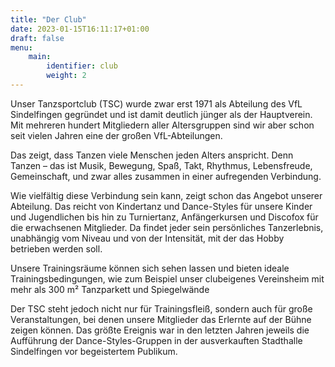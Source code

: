 ```yaml
---
title: "Der Club"
date: 2023-01-15T16:11:17+01:00
draft: false
menu:
    main:
        identifier: club
        weight: 2
---
```


Unser Tanzsportclub (TSC) wurde zwar erst 1971 als Abteilung des VfL Sindelfingen gegründet und ist damit deutlich jünger als der Hauptverein. Mit mehreren hundert Mitgliedern aller Altersgruppen sind wir aber schon seit vielen Jahren eine der großen VfL-Abteilungen.

Das zeigt, dass Tanzen viele Menschen jeden Alters anspricht. Denn Tanzen – das ist Musik, Bewegung, Spaß, Takt, Rhythmus, Lebensfreude, Gemeinschaft, und zwar alles zusammen in einer aufregenden Verbindung.

Wie vielfältig diese Verbindung sein kann, zeigt schon das Angebot unserer Abteilung. Das reicht von Kindertanz und Dance-Styles für unsere Kinder und Jugendlichen bis hin zu Turniertanz, Anfängerkursen und Discofox für die erwachsenen Mitglieder. Da findet jeder sein persönliches Tanzerlebnis, unabhängig vom Niveau und von der Intensität, mit der das Hobby betrieben werden soll.

Unsere Trainingsräume können sich sehen lassen und bieten ideale Trainingsbedingungen, wie zum Beispiel unser clubeigenes Vereinsheim mit mehr als 300 m² Tanzparkett und Spiegelwände

Der TSC steht jedoch nicht nur für Trainingsfleiß, sondern auch für große Veranstaltungen, bei denen unsere Mitglieder das Erlernte auf der Bühne zeigen können. Das größte Ereignis war in den letzten Jahren jeweils die Aufführung der Dance-Styles-Gruppen in der ausverkauften Stadthalle Sindelfingen vor begeistertem Publikum.
